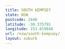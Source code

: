 ```yaml
---
title: SOUTH KEMPSEY
state: NSW
postcode: 2440
latitude: -30.375791
longitude: 153.019648
url: /nsw/south-kempsey/
layout: suburb
---
```

